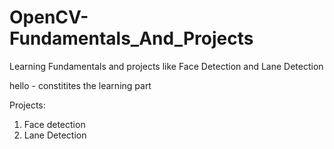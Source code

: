 # OpenCV-Fundamentals_And_Projects
Learning Fundamentals and projects like Face Detection and Lane Detection

hello - constitites the learning part

Projects:
1. Face detection
2. Lane Detection
